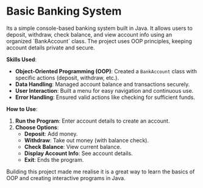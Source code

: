 <h1>Basic Banking System</h1>

<p>
Its a simple console-based banking system built in Java. It allows users to deposit, withdraw, check balance, and view account info using an organized `BankAccount` class. The project uses OOP principles, keeping account details private and secure.

**Skills Used**:  
- **Object-Oriented Programming (OOP)**: Created a `BankAccount` class with specific actions (deposit, withdraw, etc.).
- **Data Handling**: Managed account balance and transactions securely.
- **User Interaction**: Built a menu for easy navigation and continuous use.
- **Error Handling**: Ensured valid actions like checking for sufficient funds.

**How to Use**:
1. **Run the Program**: Enter account details to create an account.
2. **Choose Options**:
   - **Deposit**: Add money.
   - **Withdraw**: Take out money (with balance check).
   - **Check Balance**: View current balance.
   - **Display Account Info**: See account details.
   - **Exit**: Ends the program.

Building this project made me realise it is a great way to learn the basics of OOP and creating interactive programs in Java.
</p>
